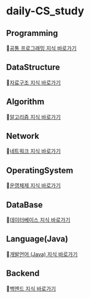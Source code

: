 # daily-CS_study

## Programming
:memo:[공통 프로그래밍 지식 바로가기](https://github.com/wony5248/daily-CS_study/edit/main/Programming.md)

## DataStructure
:memo:[자료구조 지식 바로가기](https://github.com/wony5248/daily-CS_study/edit/main/DataStructure.md)

## Algorithm
:memo:[알고리즘 지식 바로가기](https://github.com/wony5248/daily-CS_study/edit/main/Algorithm.md)

## Network
:memo:[네트워크 지식 바로가기](https://github.com/wony5248/daily-CS_study/edit/main/Network.md)

## OperatingSystem
:memo:[운영체제 지식 바로가기](https://github.com/wony5248/daily-CS_study/edit/main/OperatingSystem.md)

## DataBase
:memo:[데이터베이스 지식 바로가기](https://github.com/wony5248/daily-CS_study/edit/main/DataBase.md)

## Language(Java)
:memo:[개발언어 (Java) 지식 바로가기](https://github.com/wony5248/daily-CS_study/edit/main/Language(Java).md)

## Backend
:memo:[백엔드 지식 바로가기](https://github.com/wony5248/daily-CS_study/edit/main/Backend.md)
